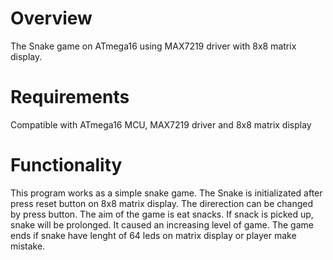 Overview
========

The Snake game on ATmega16 using MAX7219 driver with 8x8 matrix display.

Requirements
==============

Compatible with ATmega16 MCU, MAX7219 driver and 8x8 matrix display


Functionality
=============

This program works as a simple snake game. The Snake is initializated after press reset button on 8x8 matrix display. The direrection can be changed by press button. The aim of the game is eat snacks. If snack is picked up, snake will be prolonged. It caused an increasing level of game. The game ends if snake have lenght of 64 leds on matrix display or player make mistake.
    
    
